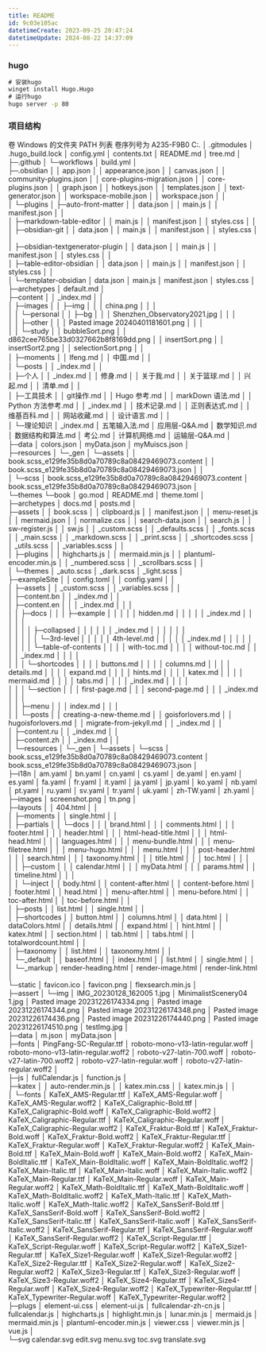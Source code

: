 ```yaml
---
title: README
id: 9c03e105ac
datetimeCreate: 2023-09-25 20:47:24
datetimeUpdate: 2024-08-22 14:37:09
---
```

### hugo
```cmd
# 安装hugo
winget install Hugo.Hugo
# 运行hugo
hugo server -p 80
```



### 项目结构

卷 Windows 的文件夹 PATH 列表
卷序列号为 A235-F9B0
C:.
│  .gitmodules
│  .hugo_build.lock
│  config.yml
│  contents.txt
│  README.md
│  tree.md
│  
├─.github
│  └─workflows
│          build.yml
│          
├─.obsidian
│  │  app.json
│  │  appearance.json
│  │  canvas.json
│  │  community-plugins.json
│  │  core-plugins-migration.json
│  │  core-plugins.json
│  │  graph.json
│  │  hotkeys.json
│  │  templates.json
│  │  text-generator.json
│  │  workspace-mobile.json
│  │  workspace.json
│  │  
│  └─plugins
│      ├─auto-front-matter
│      │      data.json
│      │      main.js
│      │      manifest.json
│      │      
│      ├─markdown-table-editor
│      │      main.js
│      │      manifest.json
│      │      styles.css
│      │      
│      ├─obsidian-git
│      │      data.json
│      │      main.js
│      │      manifest.json
│      │      styles.css
│      │      
│      ├─obsidian-textgenerator-plugin
│      │      data.json
│      │      main.js
│      │      manifest.json
│      │      styles.css
│      │      
│      ├─table-editor-obsidian
│      │      data.json
│      │      main.js
│      │      manifest.json
│      │      styles.css
│      │      
│      └─templater-obsidian
│              data.json
│              main.js
│              manifest.json
│              styles.css
│              
├─archetypes
│      default.md
│      
├─content
│  │  _index.md
│  │  
│  ├─images
│  │  ├─img
│  │  │      china.png
│  │  │      
│  │  └─personal
│  │      ├─bg
│  │      │      Shenzhen_Observatory2021.jpg
│  │      │      
│  │      ├─other
│  │      │      Pasted image 20240401181601.png
│  │      │      
│  │      └─study
│  │              bubbleSort.png
│  │              d862cee765be33d0327662b8f8169dd.png
│  │              insertSort.png
│  │              insertSort2.png
│  │              selectionSort.png
│  │              
│  ├─moments
│  │      lfeng.md
│  │      中国.md
│  │      
│  └─posts
│      │  _index.md
│      │  
│      ├─个人
│      │      _index.md
│      │      修身.md
│      │      关于我.md
│      │      关于篮球.md
│      │      兴起.md
│      │      清单.md
│      │      
│      ├─工具技术
│      │      git操作.md
│      │      Hugo 参考.md
│      │      markDown 语法.md
│      │      Python 方法参考.md
│      │      _index.md
│      │      技术记录.md
│      │      正则表达式.md
│      │      维基百科.md
│      │      网站收藏.md
│      │      设计语言.md
│      │      
│      └─理论知识
│              _index.md
│              五笔输入法.md
│              应用层-Q&A.md
│              数学知识.md
│              数据结构和算法.md
│              考公.md
│              计算机网络.md
│              运输层-Q&A.md
│              
├─data
│      colors.json
│      myData.json
│      myMuiscs.json
│      
├─resources
│  └─_gen
│      └─assets
│          │  book.scss_e129fe35b8d0a70789c8a08429469073.content
│          │  book.scss_e129fe35b8d0a70789c8a08429469073.json
│          │  
│          └─scss
│                  book.scss_e129fe35b8d0a70789c8a08429469073.content
│                  book.scss_e129fe35b8d0a70789c8a08429469073.json
│                  
└─themes
    └─book
        │  go.mod
        │  README.md
        │  theme.toml
        │  
        ├─archetypes
        │      docs.md
        │      posts.md
        │      
        ├─assets
        │  │  book.scss
        │  │  clipboard.js
        │  │  manifest.json
        │  │  menu-reset.js
        │  │  mermaid.json
        │  │  normalize.css
        │  │  search-data.json
        │  │  search.js
        │  │  sw-register.js
        │  │  sw.js
        │  │  _custom.scss
        │  │  _defaults.scss
        │  │  _fonts.scss
        │  │  _main.scss
        │  │  _markdown.scss
        │  │  _print.scss
        │  │  _shortcodes.scss
        │  │  _utils.scss
        │  │  _variables.scss
        │  │  
        │  ├─plugins
        │  │      highcharts.js
        │  │      mermaid.min.js
        │  │      plantuml-encoder.min.js
        │  │      _numbered.scss
        │  │      _scrollbars.scss
        │  │      
        │  └─themes
        │          _auto.scss
        │          _dark.scss
        │          _light.scss
        │          
        ├─exampleSite
        │  │  config.toml
        │  │  config.yaml
        │  │  
        │  ├─assets
        │  │      _custom.scss
        │  │      _variables.scss
        │  │      
        │  ├─content.bn
        │  │      _index.md
        │  │      
        │  ├─content.en
        │  │  │  _index.md
        │  │  │  
        │  │  ├─docs
        │  │  │  ├─example
        │  │  │  │  │  hidden.md
        │  │  │  │  │  _index.md
        │  │  │  │  │  
        │  │  │  │  ├─collapsed
        │  │  │  │  │  │  _index.md
        │  │  │  │  │  │  
        │  │  │  │  │  └─3rd-level
        │  │  │  │  │          4th-level.md
        │  │  │  │  │          _index.md
        │  │  │  │  │          
        │  │  │  │  └─table-of-contents
        │  │  │  │          with-toc.md
        │  │  │  │          without-toc.md
        │  │  │  │          _index.md
        │  │  │  │          
        │  │  │  └─shortcodes
        │  │  │      │  buttons.md
        │  │  │      │  columns.md
        │  │  │      │  details.md
        │  │  │      │  expand.md
        │  │  │      │  hints.md
        │  │  │      │  katex.md
        │  │  │      │  mermaid.md
        │  │  │      │  tabs.md
        │  │  │      │  _index.md
        │  │  │      │  
        │  │  │      └─section
        │  │  │              first-page.md
        │  │  │              second-page.md
        │  │  │              _index.md
        │  │  │              
        │  │  ├─menu
        │  │  │      index.md
        │  │  │      
        │  │  └─posts
        │  │          creating-a-new-theme.md
        │  │          goisforlovers.md
        │  │          hugoisforlovers.md
        │  │          migrate-from-jekyll.md
        │  │          _index.md
        │  │          
        │  ├─content.ru
        │  │      _index.md
        │  │      
        │  ├─content.zh
        │  │      _index.md
        │  │      
        │  └─resources
        │      └─_gen
        │          └─assets
        │              └─scss
        │                      book.scss_e129fe35b8d0a70789c8a08429469073.content
        │                      book.scss_e129fe35b8d0a70789c8a08429469073.json
        │                      
        ├─i18n
        │      am.yaml
        │      bn.yaml
        │      cn.yaml
        │      cs.yaml
        │      de.yaml
        │      en.yaml
        │      es.yaml
        │      fa.yaml
        │      fr.yaml
        │      it.yaml
        │      ja.yaml
        │      jp.yaml
        │      ko.yaml
        │      nb.yaml
        │      pt.yaml
        │      ru.yaml
        │      sv.yaml
        │      tr.yaml
        │      uk.yaml
        │      zh-TW.yaml
        │      zh.yaml
        │      
        ├─images
        │      screenshot.png
        │      tn.png
        │      
        ├─layouts
        │  │  404.html
        │  │  
        │  ├─moments
        │  │      single.html
        │  │      
        │  ├─partials
        │  │  └─docs
        │  │      │  brand.html
        │  │      │  comments.html
        │  │      │  footer.html
        │  │      │  header.html
        │  │      │  html-head-title.html
        │  │      │  html-head.html
        │  │      │  languages.html
        │  │      │  menu-bundle.html
        │  │      │  menu-filetree.html
        │  │      │  menu-hugo.html
        │  │      │  menu.html
        │  │      │  post-header.html
        │  │      │  search.html
        │  │      │  taxonomy.html
        │  │      │  title.html
        │  │      │  toc.html
        │  │      │  
        │  │      ├─custom
        │  │      │      calendar.html
        │  │      │      myData.html
        │  │      │      params.html
        │  │      │      timeline.html
        │  │      │      
        │  │      └─inject
        │  │              body.html
        │  │              content-after.html
        │  │              content-before.html
        │  │              footer.html
        │  │              head.html
        │  │              menu-after.html
        │  │              menu-before.html
        │  │              toc-after.html
        │  │              toc-before.html
        │  │              
        │  ├─posts
        │  │      list.html
        │  │      single.html
        │  │      
        │  ├─shortcodes
        │  │      button.html
        │  │      columns.html
        │  │      data.html
        │  │      dataColors.html
        │  │      details.html
        │  │      expand.html
        │  │      hint.html
        │  │      katex.html
        │  │      section.html
        │  │      tab.html
        │  │      tabs.html
        │  │      totalwordcount.html
        │  │      
        │  ├─taxonomy
        │  │      list.html
        │  │      taxonomy.html
        │  │      
        │  └─_default
        │      │  baseof.html
        │      │  index.html
        │      │  list.html
        │      │  single.html
        │      │  
        │      └─_markup
        │              render-heading.html
        │              render-image.html
        │              render-link.html
        │              
        └─static
            │  favicon.ico
            │  favicon.png
            │  flexsearch.min.js
            │  
            ├─assert
            │  └─img
            │          IMG_20230128_162005 1.jpg
            │          MinimalistScenery04 1.jpg
            │          Pasted image 20231226174334.png
            │          Pasted image 20231226174344.png
            │          Pasted image 20231226174348.png
            │          Pasted image 20231226174436.png
            │          Pasted image 20231226174440.png
            │          Pasted image 20231226174510.png
            │          testImg.jpg
            │          
            ├─data
            │      m.json
            │      myData.json
            │      
            ├─fonts
            │      PingFang-SC-Regular.ttf
            │      roboto-mono-v13-latin-regular.woff
            │      roboto-mono-v13-latin-regular.woff2
            │      roboto-v27-latin-700.woff
            │      roboto-v27-latin-700.woff2
            │      roboto-v27-latin-regular.woff
            │      roboto-v27-latin-regular.woff2
            │      
            ├─js
            │      fullCalendar.js
            │      function.js
            │      
            ├─katex
            │  │  auto-render.min.js
            │  │  katex.min.css
            │  │  katex.min.js
            │  │  
            │  └─fonts
            │          KaTeX_AMS-Regular.ttf
            │          KaTeX_AMS-Regular.woff
            │          KaTeX_AMS-Regular.woff2
            │          KaTeX_Caligraphic-Bold.ttf
            │          KaTeX_Caligraphic-Bold.woff
            │          KaTeX_Caligraphic-Bold.woff2
            │          KaTeX_Caligraphic-Regular.ttf
            │          KaTeX_Caligraphic-Regular.woff
            │          KaTeX_Caligraphic-Regular.woff2
            │          KaTeX_Fraktur-Bold.ttf
            │          KaTeX_Fraktur-Bold.woff
            │          KaTeX_Fraktur-Bold.woff2
            │          KaTeX_Fraktur-Regular.ttf
            │          KaTeX_Fraktur-Regular.woff
            │          KaTeX_Fraktur-Regular.woff2
            │          KaTeX_Main-Bold.ttf
            │          KaTeX_Main-Bold.woff
            │          KaTeX_Main-Bold.woff2
            │          KaTeX_Main-BoldItalic.ttf
            │          KaTeX_Main-BoldItalic.woff
            │          KaTeX_Main-BoldItalic.woff2
            │          KaTeX_Main-Italic.ttf
            │          KaTeX_Main-Italic.woff
            │          KaTeX_Main-Italic.woff2
            │          KaTeX_Main-Regular.ttf
            │          KaTeX_Main-Regular.woff
            │          KaTeX_Main-Regular.woff2
            │          KaTeX_Math-BoldItalic.ttf
            │          KaTeX_Math-BoldItalic.woff
            │          KaTeX_Math-BoldItalic.woff2
            │          KaTeX_Math-Italic.ttf
            │          KaTeX_Math-Italic.woff
            │          KaTeX_Math-Italic.woff2
            │          KaTeX_SansSerif-Bold.ttf
            │          KaTeX_SansSerif-Bold.woff
            │          KaTeX_SansSerif-Bold.woff2
            │          KaTeX_SansSerif-Italic.ttf
            │          KaTeX_SansSerif-Italic.woff
            │          KaTeX_SansSerif-Italic.woff2
            │          KaTeX_SansSerif-Regular.ttf
            │          KaTeX_SansSerif-Regular.woff
            │          KaTeX_SansSerif-Regular.woff2
            │          KaTeX_Script-Regular.ttf
            │          KaTeX_Script-Regular.woff
            │          KaTeX_Script-Regular.woff2
            │          KaTeX_Size1-Regular.ttf
            │          KaTeX_Size1-Regular.woff
            │          KaTeX_Size1-Regular.woff2
            │          KaTeX_Size2-Regular.ttf
            │          KaTeX_Size2-Regular.woff
            │          KaTeX_Size2-Regular.woff2
            │          KaTeX_Size3-Regular.ttf
            │          KaTeX_Size3-Regular.woff
            │          KaTeX_Size3-Regular.woff2
            │          KaTeX_Size4-Regular.ttf
            │          KaTeX_Size4-Regular.woff
            │          KaTeX_Size4-Regular.woff2
            │          KaTeX_Typewriter-Regular.ttf
            │          KaTeX_Typewriter-Regular.woff
            │          KaTeX_Typewriter-Regular.woff2
            │          
            ├─plugs
            │      element-ui.css
            │      element-ui.js
            │      fullcalendar-zh-cn.js
            │      fullcalendar.js
            │      highcharts.js
            │      highlight.min.js
            │      lunar.min.js
            │      mermaid.js
            │      mermaid.min.js
            │      plantuml-encoder.min.js
            │      viewer.css
            │      viewer.min.js
            │      vue.js
            │      
            └─svg
                    calendar.svg
                    edit.svg
                    menu.svg
                    toc.svg
                    translate.svg
                    

